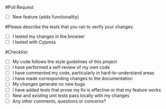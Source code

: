 #Pull Request

- [ ] New feature (adds functionality)

#Please describe the tests that you ran to verify your changes.

- [ ] I tested my changes in the browser
- [ ] I tested with Cypress

#Checklist:

- [ ] My code follows the style guidelines of this project
- [ ] I have performed a self-review of my own code
- [ ] I have commented my code, particularly in hard-to-understand areas
- [ ] I have made corresponding changes to the documentation
- [ ] My changes generate no new bugs
- [ ] I have added tests that prove my fix is effective or that my feature works
- [ ] New and existing unit tests pass locally with my changes
- [ ] Any other comments, questions or concerns?
